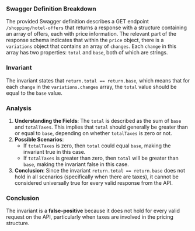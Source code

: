 ### Swagger Definition Breakdown
The provided Swagger definition describes a GET endpoint `/shopping/hotel-offers` that returns a response with a structure containing an array of offers, each with price information. The relevant part of the response schema indicates that within the `price` object, there is a `variations` object that contains an array of `changes`. Each `change` in this array has two properties: `total` and `base`, both of which are strings.

### Invariant
The invariant states that `return.total == return.base`, which means that for each `change` in the `variations.changes` array, the `total` value should be equal to the `base` value.

### Analysis
1. **Understanding the Fields**: The `total` is described as the sum of `base` and `totalTaxes`. This implies that `total` should generally be greater than or equal to `base`, depending on whether `totalTaxes` is zero or not.
2. **Possible Scenarios**: 
   - If `totalTaxes` is zero, then `total` could equal `base`, making the invariant true in this case.
   - If `totalTaxes` is greater than zero, then `total` will be greater than `base`, making the invariant false in this case.
3. **Conclusion**: Since the invariant `return.total == return.base` does not hold in all scenarios (specifically when there are taxes), it cannot be considered universally true for every valid response from the API.

### Conclusion
The invariant is a **false-positive** because it does not hold for every valid request on the API, particularly when taxes are involved in the pricing structure.
